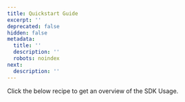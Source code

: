 ```yaml
---
title: Quickstart Guide
excerpt: ''
deprecated: false
hidden: false
metadata:
  title: ''
  description: ''
  robots: noindex
next:
  description: ''
---
```

Click the below recipe to get an overview of the SDK Usage.

<TutorialTile title="VWO FullStack PHP SDK Usage" backgroundColor="#018FF4" slug="vwo-fullstack-php-sdk-usage" id="6074a9d103c63e004f7d1681" link="https://developers.vwo.com/v4/recipes/vwo-fullstack-php-sdk-usage" />